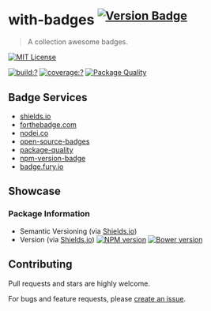 # with-badges <sup>[![Version Badge](http://versionbadg.es/bubkoo/with-badges.svg)](https://npmjs.org/package/with-badges)</sup>

> A collection awesome badges.

[![MIT License](https://img.shields.io/badge/license-MIT_License-green.svg?style=flat-square)](https://github.com/bubkoo/with-badges/blob/master/LICENSE)

[![build:?](https://img.shields.io/travis/bubkoo/with-badges/master.svg?style=flat-square)](https://travis-ci.org/bubkoo/with-badges)
[![coverage:?](https://img.shields.io/coveralls/bubkoo/with-badges/master.svg?style=flat-square)](https://coveralls.io/github/bubkoo/with-badges)
[![Package Quality](http://npm.packagequality.com/shield/with-badges.svg)](http://packagequality.com/#?package=with-badges)

## Badge Services

- [shields.io](http://shields.io/)
- [forthebadge.com](http://forthebadge.com/)
- [nodei.co](https://nodei.co/)
- [open-source-badges](https://github.com/ellerbrock/open-source-badges)
- [package-quality](http://packagequality.com/)
- [npm-version-badge](https://github.com/teelaunch/npm-version-badge)
- [badge.fury.io](https://badge.fury.io/)

## Showcase

### Package Information

- Semantic Versioning (via [Shields.io](http://shields.io/))
- Version (via [Shields.io](http://shields.io/)) [![NPM version](https://img.shields.io/npm/v/with-badges.svg?style=flat-square)](https://github.com/bubkoo/with-badges) [![Bower version](https://img.shields.io/bower/v/with-badges.svg?style=flat-square)](https://github.com/bubkoo/with-badges)


## Contributing

Pull requests and stars are highly welcome.

For bugs and feature requests, please [create an issue](https://github.com/bubkoo/with-badges/issues/new).

